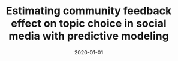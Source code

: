---
title: "Estimating community feedback effect on topic choice in social media with predictive modeling"
collection: publications
date: 2020-01-01
year: 2020
venue: 'EPJ Data Science'
paperurl: 'https://epjdatascience.springeropen.com/articles/10.1140/epjds/s13688-020-00243-w'
resourceurl: 'https://github.com/social-info-lab/community-feedback-effect'
resourceslug: code
authors: 'D. Ifeoluwa Adelani, R. Kobayashi, I. Weber, P.A. Grabowicz'
---